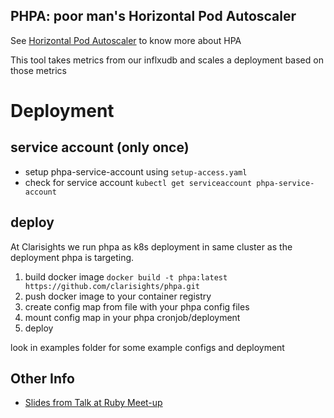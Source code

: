 ## PHPA: poor man's Horizontal Pod Autoscaler


See [Horizontal Pod Autoscaler](https://kubernetes.io/docs/tasks/run-application/horizontal-pod-autoscale/) to know more about HPA

This tool takes metrics from our inflxudb and scales a deployment based on those metrics

# Deployment
## service account (only once)
- setup phpa-service-account using `setup-access.yaml`
- check for service account `kubectl get serviceaccount phpa-service-account`

## deploy
At Clarisights we run phpa as k8s deployment in same cluster as the deployment
phpa is targeting.

1. build docker image
`docker build -t phpa:latest https://github.com/clarisights/phpa.git`
2. push docker image to your container registry
2. create config map from file with your phpa config files
3. mount config map in your phpa cronjob/deployment
4. deploy

look in examples folder for some example configs and deployment

## Other Info
- [Slides from Talk at Ruby Meet-up](https://docs.google.com/presentation/d/1zs-3T3XUiI6GgTaqFHNTbefZ5xaiM8ZJGGNcZ6G0EcU/edit?usp=sharing)
